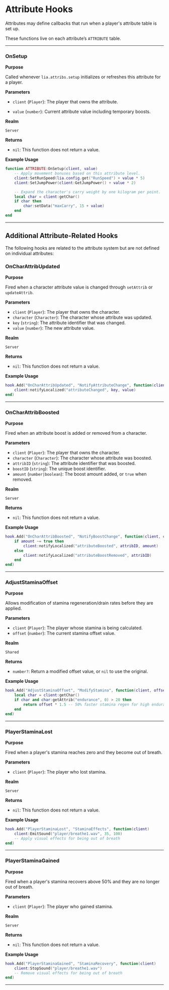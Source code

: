 # Attribute Hooks

Attributes may define callbacks that run when a player's attribute table is set up.

These functions live on each attribute’s `ATTRIBUTE` table.

---

### OnSetup

**Purpose**

Called whenever `lia.attribs.setup` initializes or refreshes this attribute for a player.

**Parameters**

* `client` (`Player`): The player that owns the attribute.

* `value` (`number`): Current attribute value including temporary boosts.

**Realm**

`Server`

**Returns**

* `nil`: This function does not return a value.

**Example Usage**

```lua
function ATTRIBUTE:OnSetup(client, value)
    -- Apply movement bonuses based on this attribute level.
    client:SetRunSpeed(lia.config.get("RunSpeed") + value * 5)
    client:SetJumpPower(client:GetJumpPower() + value * 2)

    -- Expand the character's carry weight by one kilogram per point.
    local char = client:getChar()
    if char then
        char:setData("maxCarry", 15 + value)
    end
end
```

---

## Additional Attribute-Related Hooks

The following hooks are related to the attribute system but are not defined on individual attributes:

### OnCharAttribUpdated

**Purpose**

Fired when a character attribute value is changed through `setAttrib` or `updateAttrib`.

**Parameters**

* `client` (`Player`): The player that owns the character.
* `character` (`Character`): The character whose attribute was updated.
* `key` (`string`): The attribute identifier that was changed.
* `value` (`number`): The new attribute value.

**Realm**

`Server`

**Returns**

* `nil`: This function does not return a value.

**Example Usage**

```lua
hook.Add("OnCharAttribUpdated", "NotifyAttributeChange", function(client, character, key, value)
    client:notifyLocalized("attributeChanged", key, value)
end)
```

---

### OnCharAttribBoosted

**Purpose**

Fired when an attribute boost is added or removed from a character.

**Parameters**

* `client` (`Player`): The player that owns the character.
* `character` (`Character`): The character whose attribute was boosted.
* `attribID` (`string`): The attribute identifier that was boosted.
* `boostID` (`string`): The unique boost identifier.
* `amount` (`number|boolean`): The boost amount added, or `true` when removed.

**Realm**

`Server`

**Returns**

* `nil`: This function does not return a value.

**Example Usage**

```lua
hook.Add("OnCharAttribBoosted", "NotifyBoostChange", function(client, character, attribID, boostID, amount)
    if amount ~= true then
        client:notifyLocalized("attributeBoosted", attribID, amount)
    else
        client:notifyLocalized("attributeBoostRemoved", attribID)
    end
end)
```

---

### AdjustStaminaOffset

**Purpose**

Allows modification of stamina regeneration/drain rates before they are applied.

**Parameters**

* `client` (`Player`): The player whose stamina is being calculated.
* `offset` (`number`): The current stamina offset value.

**Realm**

`Shared`

**Returns**

* `number?`: Return a modified offset value, or `nil` to use the original.

**Example Usage**

```lua
hook.Add("AdjustStaminaOffset", "ModifyStamina", function(client, offset)
    local char = client:getChar()
    if char and char:getAttrib("endurance", 0) > 20 then
        return offset * 1.5 -- 50% faster stamina regen for high endurance
    end
end)
```

---

### PlayerStaminaLost

**Purpose**

Fired when a player's stamina reaches zero and they become out of breath.

**Parameters**

* `client` (`Player`): The player who lost stamina.

**Realm**

`Server`

**Returns**

* `nil`: This function does not return a value.

**Example Usage**

```lua
hook.Add("PlayerStaminaLost", "StaminaEffects", function(client)
    client:EmitSound("player/breathe1.wav", 35, 100)
    -- Apply visual effects for being out of breath
end)
```

---

### PlayerStaminaGained

**Purpose**

Fired when a player's stamina recovers above 50% and they are no longer out of breath.

**Parameters**

* `client` (`Player`): The player who gained stamina.

**Realm**

`Server`

**Returns**

* `nil`: This function does not return a value.

**Example Usage**

```lua
hook.Add("PlayerStaminaGained", "StaminaRecovery", function(client)
    client:StopSound("player/breathe1.wav")
    -- Remove visual effects for being out of breath
end)
```

---